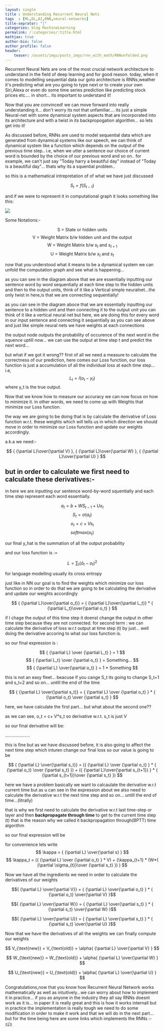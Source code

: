```yaml
---
layout: single
title : Understanding Recurrent Neural Nets
tags  : [ML,DL,AI,RNN,neural-networks]
title-seprator: "|"
categories: blog MachineLearning
permalink: /:categories/:title.html
mathjax: true
author-bio: false
author_profile: false
header:
    teaser: /assets/imgs/posts_imgs/rnn_with_math/RNNunfolded.png
---
```


Recurrent Neural Nets are one of the most crucial network architecture to understand in the field of deep learning and for good reason. today, when it comes to modelling sequential data our goto architecture is RNNs,weather it's predicting what are you going to type next or to create your own Siri,Alexa or even do some time series prediction like predicting stock prices etc…. in short… its important to understand it!

Now that you are convinced! we can move forward into really understanding it… don't worry its not that unfamiliar…. its just a simple Neural-net with some dynamical system aspects that are incorporated into its architecture and with a twist in its backpropogation algorithm... so lets get into it!

As discussed before, RNNs are used to model sequential data which are generated from dynamical systems like our speech, we can think of dynamical system like a function which depends on the output of the previous time step.. i.e, when we utter a sentence our choice of current word is bounded by the choice of our previous word and so on.. for example, we can't just say "Today harry a beautiful day" instead of "Today is a beautiful day"… thats why its a squential problem..

so this is a mathematical intrepretation of of what we have just discussed


$$ S_t = f(S_{t-1}) $$

and if we were to represent it in computational graph it looks something like this:

<img src="{{site.url}}{{site.baseurl}}/assets/imgs/posts_imgs/rnn_with_math/RNNunfolded.png">


Some Notations:-

$$ \text{S = State or hidden units}$$
$$ \text{V = Weight Matrix b/w hidden unit and the output} $$
$$ \text{W = Weight Matrix b/w }s_t \text{ and } s_{t+1} $$
$$ \text{U =  Weight Matrix b/w } x_t \text{ and } s_t$$


now that you understood what it means to be a dynamical system we can unfold the computation graph and see what is happening...

as you can see in the diagram above that we are essentially inputting our sentence word by word sequentially at each time step to the hidden units and then to the output units, think of it like a Vertical simple neuralnet...the only twist in here,is that we are connecting sequentially!

as you can see in the diagram aboce that we are essentially inputting our sentence to a hidden unit and then connecting it to the output unit you can think of it like a vertical neural net but here, we are doing this for every word in our input sentence and connecting it sequentially as you can see above and just like simple neural nets we have weights at each connections

the output node outputs the probability of occurence of the next word in the squence uptill now... we can use the output at time step t and predict the next word...

but what if we got it wrong?? first of all we need a measure to calculate the correctness of our prediction, here comes our Loss function, our loss function is just a accumulation of all the individual loss at each time step... i.e, $$ L_t = l(o_t - y_t) $$ where y_t is the true output.

Now that we know how to measure our accuracy we can now focus on how to minimize it. in other words, we need to come up with Weights that minimize our Loss function.

the way we are going to be doing that is by calculate the  derivative of Loss function w.r.t. these weights which will tells us in which direction we should move in order to minimize our Loss function and update our weights accordingly.

a.k.a we need:-

$$ { {\partial L}\over{\partial V} },
 { {\partial L}\over{\partial W} }, 
 { {\partial L}\over{\partial U} } $$

but in order to calculate we first need to calculate these derivatives:-
--------------------------------------------

in here we are inputting our sentence word-by-word squentially and each time step represent each word essentially.

$$ a_t = b + WS_{t-1} + Ux_t $$
$$ S_t = \sigma(a_t) $$
$$ o_t = c + Vs_t $$
$$ softmax(o_t) $$


our final y_hat is the summation of all the output probability

and our loss function is :=

$$ L = \sum_t(\hat o_t - o_t)^2 $$

for language modelling usually its cross entropy

just like in NN our goal is to find the weights which minimize our loss function so in order to do that we are going to be calculating the derivative and update our weights accordingly

$$ { {\partial L}\over{\partial o_t}} = { {\partial L}\over{\partial L_t}} * { {\partial L_t}\over{\partial o_t} } $$

if I chage the output of this time step it doenst change the output in other time step because they are not connected.
for second term : we can calculate the derivative of loss w.r.t output at time step (t) by just... well doing the derivative accoring to what our loss function is.

so our final expression is : 

$$ { {\partial L} \over {\partial L_t} } = 1 $$
$$ { {\partial L_t} \over {\partial o_t} }  = Something... $$ 
$$ { {\partial L} \over{\partial o_t} } = 1 * Something $$


$$ {}$$

this is not an easy fleet... beacuse if you cange S_t its going to change S_t+1 and s_t+2 and so on... untill the end of the time

$$ { {\partial L} \over{\partial s_t}} = { {\partial L} \over {\partial o_t} } * { {\partial o_t} \over {\partial s_t} } $$

here, we have calculate the first part... but what about the second one??

as we can see, o_t = c+ V*s_t so derivative w.r.t. s_t is just V

so our final derivative will be:

....................

this is fine but as we have discussed before, it is also going to affect the next time step which inturen change our final loss so our value is going to be

$$ { {\partial L} \over{\partial s_t}} = ({ {\partial L} \over {\partial o_t} } * { {\partial o_t} \over {\partial s_t} }) + ({ {\partial L}\over{\partial s_{t+1}} } * { {\partial s_{t+1}}\over {\partial s_t} }) $$

here we have a problem basically we want to calcaulate the derivative w.r.t current time but as u can see in the expression about we also need to calculate the derivative w.r.t the next time step and so on... untill the end of time...(litrally)

that is why we first need to calculate the derivative w.r.t last time-step or layer and then **backpropagate through time** to get to the current time step (t) that is the reason why we called it backpropagation through(BPTT) time algorithm



so our final expression will be

for convenience lets write 
$$ \kappa = { {\partial L} \over{\partial s} } $$
$$ \kappa_t = ({ {\partial L} \over {\partial o_t} } * V) + (\kappa_{t+1} * (W*{ {\partial \sigma_{t}}\over {\partial s_t} }) ) $$

Now we have all the ingredients we need in order to calculate the derivatives of our weights

$${ {\partial L} \over{\partial V}} = { {\partial L} \over{\partial o_t} } * { {\partial o_t} \over{\partial V} }$$



$${ {\partial L} \over{\partial W}} = { {\partial L} \over{\partial s_t} } * { {\partial s_t} \over{\partial W} }$$


$${ {\partial L} \over{\partial U}} = { {\partial L} \over{\partial s_t} } * { {\partial s_t} \over{\partial U} }$$


Now that we have the derivatives of all the weights we can finally compute our weights

$$ V_{\text{new}} = V_{\text{old}} + \alpha{ {\partial L} \over{\partial V} } $$

$$ W_{\text{new}} = W_{\text{old}} + \alpha{ {\partial L} \over{\partial W} } $$

$$ U_{\text{new}} = U_{\text{old}} + \alpha{ {\partial L} \over{\partial U} } $$

Congratulations,now that you know how Recurrent Neural Network works mathematically as well as intuitively...we can worry about how to implement it in practice... if you as anyone in the industry they all say RNNs doesnt work as it is... in paper it is really great and this is how it works internall but in practice the implementation is really tough we need to do some modification in order to make it work and that we will do in the next part... but for the time being here are some links which implements the RNNs :-
<a href="#">  </>
